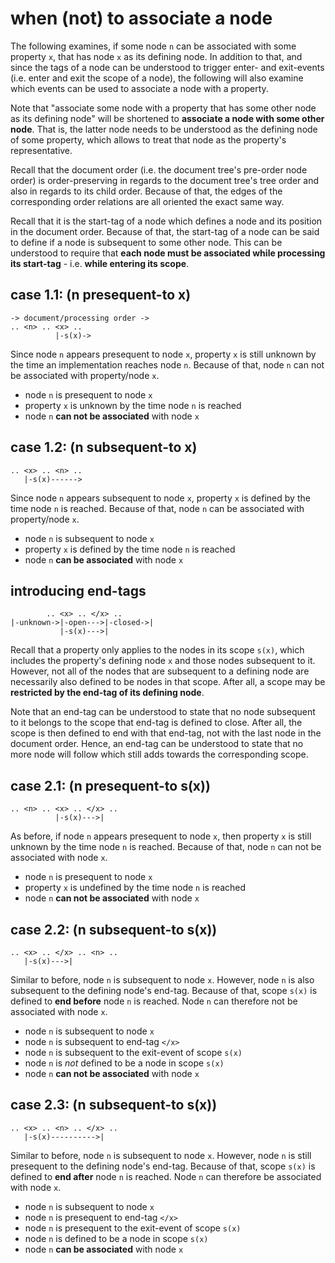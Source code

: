
<!-- ======================================================================= -->
# when (not) to associate a node

The following examines, if some node `n` can be associated with some property
`x`, that has node `x` as its defining node. In addition to that, and since
the tags of a node can be understood to trigger enter- and exit-events (i.e.
enter and exit the scope of a node), the following will also examine which
events can be used to associate a node with a property.

Note that "associate some node with a property that has some other node as its
defining node" will be shortened to **associate a node with some other node**.
That is, the latter node needs to be understood as the defining node of some
property, which allows to treat that node as the property's representative.

Recall that the document order (i.e. the document tree's pre-order node order)
is order-preserving in regards to the document tree's tree order and also in
regards to its child order. Because of that, the edges of the corresponding
order relations are all oriented the exact same way.

Recall that it is the start-tag of a node which defines a node and its position
in the document order. Because of that, the start-tag of a node can be said to
define if a node is subsequent to some other node. This can be understood to
require that **each node must be associated while processing its start-tag** -
i.e. **while entering its scope**.

<!-- ======================================================================= -->
## case 1.1: (n presequent-to x)

```
-> document/processing order ->
.. <n> .. <x> ..
          |-s(x)->
```

Since node `n` appears presequent to node `x`, property `x` is still unknown by
the time an implementation reaches node `n`. Because of that, node `n` can not
be associated with property/node `x`.

- node `n` is presequent to node `x`
- property `x` is unknown by the time node `n` is reached
- node `n` **can not be associated** with node `x`

<!-- ======================================================================= -->
## case 1.2: (n subsequent-to x)

```
.. <x> .. <n> ..
   |-s(x)------>
```

Since node `n` appears subsequent to node `x`, property `x` is defined by the
time node `n` is reached. Because of that, node `n` can be associated with
property/node `x`.

- node `n` is subsequent to node `x`
- property `x` is defined by the time node `n` is reached
- node `n` **can be associated** with node `x`

<!-- ======================================================================= -->
## introducing end-tags

```
        .. <x> .. </x> ..
|-unknown->|-open--->|-closed->|
           |-s(x)--->|
```

Recall that a property only applies to the nodes in its scope `s(x)`, which
includes the property's defining node `x` and those nodes subsequent to it.
However, not all of the nodes that are subsequent to a defining node are
necessarily also defined to be nodes in that scope. After all, a scope may
be **restricted by the end-tag of its defining node**.

Note that an end-tag can be understood to state that no node subsequent to it
belongs to the scope that end-tag is defined to close. After all, the scope is
then defined to end with that end-tag, not with the last node in the document
order. Hence, an end-tag can be understood to state that no more node will
follow which still adds towards the corresponding scope.

<!-- ======================================================================= -->
## case 2.1: (n presequent-to s(x))

```
.. <n> .. <x> .. </x> ..
          |-s(x)--->|
```

As before, if node `n` appears presequent to node `x`, then property `x` is
still unknown by the time node `n` is reached. Because of that, node `n` can
not be associated with node `x`.

- node `n` is presequent to node `x`
- property `x` is undefined by the time node `n` is reached
- node `n` **can not be associated** with node `x`

<!-- ======================================================================= -->
## case 2.2: (n subsequent-to s(x))

```
.. <x> .. </x> .. <n> ..
   |-s(x)--->|
```

Similar to before, node `n` is subsequent to node `x`. However, node `n` is
also subsequent to the defining node's end-tag. Because of that, scope `s(x)`
is defined to **end before** node `n` is reached. Node `n` can therefore not
be associated with node `x`.

- node `n` is subsequent to node `x`
- node `n` is subsequent to end-tag `</x>`
- node `n` is subsequent to the exit-event of scope `s(x)`
- node `n` is *not* defined to be a node in scope `s(x)`
- node `n` **can not be associated** with node `x`

<!-- ======================================================================= -->
## case 2.3: (n subsequent-to s(x))

```
.. <x> .. <n> .. </x> ..
   |-s(x)---------->|
```

Similar to before, node `n` is subsequent to node `x`. However, node `n` is
still presequent to the defining node's end-tag. Because of that, scope `s(x)`
is defined to **end after** node `n` is reached. Node `n` can therefore be
associated with node `x`.

- node `n` is subsequent to node `x`
- node `n` is presequent to end-tag `</x>`
- node `n` is presequent to the exit-event of scope `s(x)`
- node `n` is defined to be a node in scope `s(x)`
- node `n` **can be associated** with node `x`
